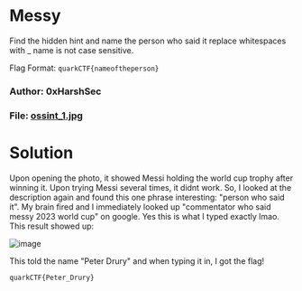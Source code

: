 Messy
=

Find the hidden hint and name the person who said it replace whitespaces with _ name is not case sensitive.

Flag Format: `quarkCTF{nameoftheperson}`

### Author: 0xHarshSec
### File: [ossint_1.jpg](https://ctf.teamquark.com/files/9198caba787cc8ab316e65db72d6899f/ossint_1.jpg?token=eyJ1c2VyX2lkIjo4MDUsInRlYW1faWQiOm51bGwsImZpbGVfaWQiOjk1fQ.ZdI-Ng.0j7QH6rVJgeJcoFLYwE4p9aiuUk)

Solution
=

Upon opening the photo, it showed Messi holding the world cup trophy after winning it. Upon trying Messi several times, it didnt work. So, I looked at the description again and found this one phrase interesting: "person who said it". My brain fired and I immediately looked up "commentator who said messy 2023 world cup" on google. Yes this is what I typed exactly lmao. This result showed up:

![image](https://github.com/Apzyte-Gamer/hack-Envision-2024/assets/71684682/8b5daa7e-f5ec-45fc-b993-424f254092de)

This told the name "Peter Drury" and when typing it in, I got the flag!

`quarkCTF{Peter_Drury}`
